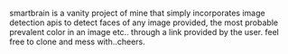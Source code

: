 smartbrain is a vanity project of mine that simply incorporates image detection apis to detect faces of any image provided, the most probable prevalent color in an image etc.. through a link provided by the user. feel free to clone and mess with..cheers.
